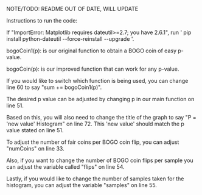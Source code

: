 NOTE/TODO: README OUT OF DATE, WILL UPDATE

Instructions to run the code:

If "ImportError: Matplotlib requires dateutil>=2.7; you have 2.6.1",
run ' pip install python-dateutil --force-reinstall --upgrade '.

bogoCoin1(p): is our original function to obtain a BOGO coin of easy p-value.

bogoCoin(p): is our improved function that can work for any p-value.

If you would like to switch which function is being used, you can change
line 60 to say "sum += bogoCoin1(p)".

The desired p value can be adjusted by changing p in our main function
on line 51.

Based on this, you will also need to change the title of the graph to say 
"P = 'new value' Histogram" on line 72. This 'new value' should match
the p value stated on line 51.

To adjust the number of fair coins per BOGO coin flip, you can adjust "numCoins"
on line 33.

Also, if you want to change the number of BOGO coin flips per sample you
can adjust the variable called "flips" on line 54.

Lastly, if you would like to change the number of samples taken for the
histogram, you can adjust the variable "samples" on line 55.
